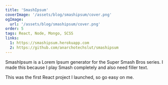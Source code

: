 ```yaml
---
title: 'SmashIpsum'
coverImage: '/assets/blog/smashipsum/cover.png'
ogImage:
  url: '/assets/blog/smashipsum/cover.png'
order: 5
tags: React, Node, Mongo, SCSS
links:
  1: https://smashipsum.herokuapp.com
  2: https://github.com/anarchotechslut/smashipsum
---
```


SmashIpsum is a Lorem Ipsum generator for the Super Smash Bros series. I made this because I play Smash completely and also need filler text.

This was the first React project I launched, so go easy on me.
